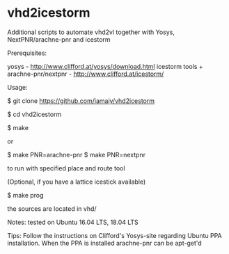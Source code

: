 # vhd2icestorm
Additional scripts to automate vhd2vl together with Yosys, NextPNR/arachne-pnr and icestorm

Prerequisites:

yosys - http://www.clifford.at/yosys/download.html
icestorm tools + arachne-pnr/nextpnr - http://www.clifford.at/icestorm/

Usage:

$ git clone https://github.com/iamaiy/vhd2icestorm

$ cd vhd2icestorm

$ make

or

$ make PNR=arachne-pnr
$ make PNR=nextpnr

to run with specified place and route tool

(Optional, if you have a lattice icestick available) 

$ make prog

the sources are located in vhd/

Notes:
tested on Ubuntu 16.04 LTS, 18.04 LTS

Tips:
Follow the instructions on Clifford's Yosys-site regarding Ubuntu PPA installation.
When the PPA is installed arachne-pnr can be apt-get'd
